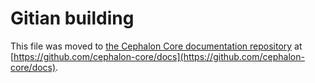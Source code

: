 Gitian building
================

This file was moved to [the Cephalon Core documentation repository](https://github.com/cephalon-core/docs/blob/master/gitian-building.md) at [https://github.com/cephalon-core/docs](https://github.com/cephalon-core/docs).
